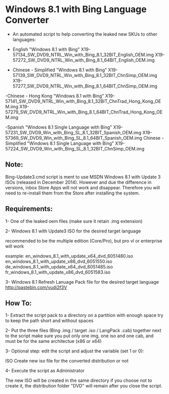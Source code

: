 # Windows 8.1 with Bing Language Converter

* An automated script to help converting the leaked new SKUs to other languages:

- English "Windows 8.1 with Bing"
X19-57134_SW_DVD9_NTRL_Win_with_Bing_8.1_32BIT_English_OEM.img
X19-57272_SW_DVD9_NTRL_Win_with_Bing_8.1_64BIT_English_OEM.img

- Chinese - Simplified "Windows 8.1 with Bing"
X19-57139_SW_DVD9_NTRL_Win_with_Bing_8.1_32BIT_ChnSimp_OEM.img
X19-57277_SW_DVD9_NTRL_Win_with_Bing_8.1_64BIT_ChnSimp_OEM.img

 -Chinese - Hong Kong "Windows 8.1 with Bing"
X19-57141_SW_DVD9_NTRL_Win_with_Bing_8.1_32BIT_ChnTrad_Hong_Kong_OEM.img
X19-57279_SW_DVD9_NTRL_Win_with_Bing_8.1_64BIT_ChnTrad_Hong_Kong_OEM.img

 -Spanish "Windows 8.1 Single Language with Bing"
X19-57231_SW_DVD9_Win_with_Bing_SL_8.1_32BIT_Spanish_OEM.img
X19-57369_SW_DVD9_Win_with_Bing_SL_8.1_64BIT_Spanish_OEM.img
Chinese - Simplified "Windows 8.1 Single Language with Bing"
X19-57224_SW_DVD9_Win_with_Bing_SL_8.1_32BIT_ChnSimp_OEM.img

## Note:

Bing-Update3.cmd script is ment to use MSDN Windows 8.1 with Update 3 ISOs (released in December 2014).
However and due the difference in versions, inbox Store Apps will not work and disappear.
Therefore you will need to re-install them from the Store after installing the system.

## Requirements:

1- One of the leaked oem files (make sure it retain .img extension)

2- Windows 8.1 with Update3 ISO for the desired target language

recommended to be the multiple edition (Core/Pro), but pro vl or enterprise will work

example:
en_windows_8.1_with_update_x64_dvd_6051480.iso
en_windows_8.1_with_update_x86_dvd_6051550.iso
de_windows_8.1_with_update_x64_dvd_6051485.iso
fr_windows_8.1_with_update_x86_dvd_6051583.iso

3- Windows 8.1 Refresh Lanuage Pack file for the desired target language
http://pastebin.com/vudi2f3V

## How To:

1- Extract the script pack to a directory on a partition with enough space
try to keep the path short and without spaces

2- Put the three files (Bing .img / target .iso / LangPack .cab) together next to the script
make sure you put only one img, one iso and one cab, and must be for the same architectue (x86 or x64)

3- Optional step: edit the script and adjust the variable (set 1 or 0):

ISO
Create new iso file for the converted distribution or not

4- Execute the script as Administrator

The new ISO will be created in the same directory
if you choose not to create it, the distribution folder "DVD" will remain after you close the script.

